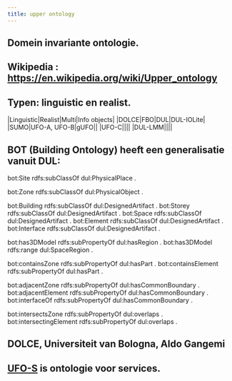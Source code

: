 ```yaml
---
title: upper ontology
---
```


## Domein invariante ontologie.
## Wikipedia : https://en.wikipedia.org/wiki/Upper_ontology
## Typen: linguistic en realist.
|Linguistic|Realist|Multi|Info objects|
|DOLCE|FBO|DUL|DUL-IOLite|
|SUMO|UFO-A, UFO-B|gUFO||
|UFO-C||||
|DUL-LMM||||
##
## BOT (Building Ontology) heeft een generalisatie vanuit DUL:
bot:Site rdfs:subClassOf dul:PhysicalPlace .

bot:Zone rdfs:subClassOf dul:PhysicalObject .

bot:Building rdfs:subClassOf dul:DesignedArtifact .
bot:Storey rdfs:subClassOf dul:DesignedArtifact .
bot:Space rdfs:subClassOf dul:DesignedArtifact .
bot:Element rdfs:subClassOf dul:DesignedArtifact .
bot:Interface rdfs:subClassOf dul:DesignedArtifact .

bot:has3DModel rdfs:subPropertyOf dul:hasRegion .
bot:has3DModel rdfs:range dul:SpaceRegion .

bot:containsZone rdfs:subPropertyOf dul:hasPart .
bot:containsElement rdfs:subPropertyOf dul:hasPart .

bot:adjacentZone rdfs:subPropertyOf dul:hasCommonBoundary .
bot:adjacentElement rdfs:subPropertyOf dul:hasCommonBoundary .
bot:interfaceOf rdfs:subPropertyOf dul:hasCommonBoundary .

bot:intersectsZone rdfs:subPropertyOf dul:overlaps .
bot:intersectingElement rdfs:subPropertyOf dul:overlaps .
## DOLCE, Universiteit van Bologna, Aldo Gangemi
## [UFO-S](https://www.google.com/url?sa=t&rct=j&q=&esrc=s&source=web&cd=&ved=2ahUKEwjpmrSljKHwAhUH66QKHdejC2AQFjADegQICRAD&url=https%3A%2F%2Fresearch.utwente.nl%2Ffiles%2F5314384%2FPID2823851.pdf&usg=AOvVaw09XsVsaONwjmbO2R0ZpKOO) is ontologie voor services.
##

